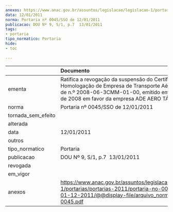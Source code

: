 ```yaml
---
anexos: https://www.anac.gov.br/assuntos/legislacao/legislacao-1/portarias/portarias-2011/portaria-no-0045-sso-de-01-12-2011/@@display-file/arquivo_norma/PA2011-0045.pdf
data: 12/01/2011
norma: Portaria nº 0045/SSO de 12/01/2011
publicacao: DOU Nº 9, S/1, p.7  13/01/2011
tags:
- portaria
tipo_normatico: Portaria
hide: 
- toc 
 
---
```


|                    | Documento                                                                                                                                                                                                |
|:-------------------|:---------------------------------------------------------------------------------------------------------------------------------------------------------------------------------------------------------|
| ementa             | Ratifica a revogação da suspensão do Certificado de Homologação de Empresa de Transporte Aéreo (CHETA) de n.º 2008-06-3CMM-01-00, emitido em 16 de junho de 2008 em favor da empresa ADE AERO TÁXI LTDA. |
| norma              | Portaria nº 0045/SSO de 12/01/2011                                                                                                                                                                       |
| tornada_sem_efeito |                                                                                                                                                                                                          |
| alterada           |                                                                                                                                                                                                          |
| data               | 12/01/2011                                                                                                                                                                                               |
| outros             |                                                                                                                                                                                                          |
| tipo_normatico     | Portaria                                                                                                                                                                                                 |
| publicacao         | DOU Nº 9, S/1, p.7  13/01/2011                                                                                                                                                                           |
| revogada           |                                                                                                                                                                                                          |
| em_vigor           |                                                                                                                                                                                                          |
| anexos             | https://www.anac.gov.br/assuntos/legislacao/legislacao-1/portarias/portarias-2011/portaria-no-0045-sso-de-01-12-2011/@@display-file/arquivo_norma/PA2011-0045.pdf                                        |